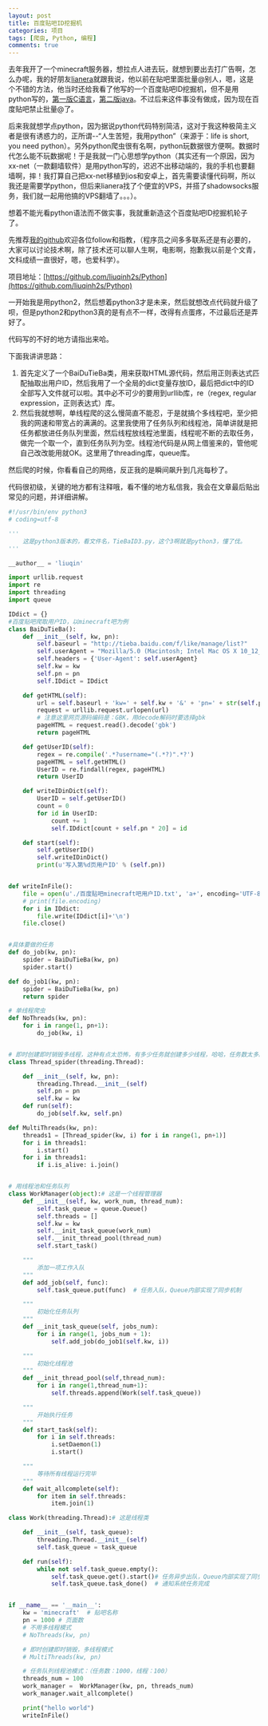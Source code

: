 ```yaml
---
layout: post
title: 百度贴吧ID挖掘机
categories: 项目
tags: [爬虫, Python, 编程]
comments: true
---
```


去年我开了一个minecraft服务器，想拉点人进去玩，就想到要出去打广告啊，怎么办呢，我的好朋友[lianera](http://lianera.com)就跟我说，他以前在贴吧里面批量@别人，嗯，这是个不错的方法，他当时还给我看了他写的一个百度贴吧ID挖掘机，但不是用python写的，[第一版C语言](https://github.com/lianera/archives/tree/master/tieba-digger)，[第二版java](https://github.com/lianera/archives/tree/master/tbot)。不过后来这件事没有做成，因为现在百度贴吧禁止批量@了。

后来我就想学点python，因为据说python代码特别简洁，这对于我这种极简主义者是很有诱惑力的，正所谓--“人生苦短，我用python”（来源于：life is short, you need python）。另外python爬虫很有名啊，python玩数据很方便啊。数据时代怎么能不玩数据呢！于是我就一门心思想学python（其实还有一个原因，因为xx-net（一款翻墙软件）是用python写的，迟迟不出移动端的，我的手机也要翻墙啊，摔！我打算自己把xx-net移植到ios和安卓上，首先需要读懂代码啊，所以我还是需要学python，但后来lianera找了个便宜的VPS，并搭了shadowsocks服务，我们就一起用他搞的VPS翻墙了。。。）。

想着不能光看python语法而不做实事，我就重新造这个百度贴吧ID挖掘机轮子了。

先推荐[我的github](https://github.com/liuqinh2s)欢迎各位follow和指教，（程序员之间多多联系还是有必要的，大家可以讨论技术啊，除了技术还可以聊人生啊，电影啊，抱歉我以前是个文青，文科成绩一直很好，嗯，也爱科学）。

项目地址：[https://github.com/liuqinh2s/Python](https://github.com/liuqinh2s/Python)

一开始我是用python2，然后想着python3才是未来，然后就想改点代码就升级了呗，但是python2和python3真的是有点不一样，改得有点蛋疼，不过最后还是弄好了。

代码写的不好的地方请指出来哈。

下面我讲讲思路：

1. 首先定义了一个BaiDuTieBa类，用来获取HTML源代码，然后用正则表达式匹配抽取出用户ID，然后我用了一个全局的dict变量存放ID，最后把dict中的ID全部写入文件就可以啦。其中必不可少的要用到urllib库，re（regex, regular expression，正则表达式）库。
2. 然后我就想啊，单线程爬的这么慢简直不能忍，于是就搞个多线程吧，至少把我的网速和带宽占的满满的。这里我使用了任务队列和线程池，简单讲就是把任务都放进任务队列里面，然后线程放线程池里面，线程呢不断的去取任务，做完一个取一个，直到任务队列为空。线程池代码是从网上借鉴来的，管他呢自己改改能用就OK。这里用了threading库，queue库。

然后爬的时候，你看看自己的网络，反正我的是瞬间飙升到几兆每秒了。

代码很初级，关键的地方都有注释哦，看不懂的地方私信我，我会在文章最后贴出常见的问题，并详细讲解。


```python
#!/usr/bin/env python3
# coding=utf-8

'''
    这是python3版本的，看文件名，TieBaID3.py，这个3啊就是python3，懂了伐。
'''

__author__ = 'liuqin'

import urllib.request
import re
import threading
import queue

IDdict = {}
#百度贴吧爬取用户ID，以minecraft吧为例
class BaiDuTieBa():
    def __init__(self, kw, pn):
        self.baseurl = "http://tieba.baidu.com/f/like/manage/list?"
        self.userAgent = "Mozilla/5.0 (Macintosh; Intel Mac OS X 10_12_2) AppleWebKit/537.36 (KHTML, like Gecko) Chrome/55.0.2883.95 Safari/537.36"
        self.headers = {'User-Agent': self.userAgent}
        self.kw = kw
        self.pn = pn
        self.IDdict = IDdict

    def getHTML(self):
        url = self.baseurl + 'kw=' + self.kw + '&' + 'pn=' + str(self.pn)
        request = urllib.request.urlopen(url)
        # 注意这里网页源码编码是：GBK，用decode解码时要选择gbk
        pageHTML = request.read().decode('gbk')
        return pageHTML

    def getUserID(self):
        regex = re.compile('.*?username="(.*?)".*?')
        pageHTML = self.getHTML()
        UserID = re.findall(regex, pageHTML)
        return UserID

    def writeIDinDict(self):
        UserID = self.getUserID()
        count = 0
        for id in UserID:
            count += 1
            self.IDdict[count + self.pn * 20] = id

    def start(self):
        self.getUserID()
        self.writeIDinDict()
        print(u'写入第%d页用户ID' % (self.pn))


def writeInFile():
    file = open(u'./百度贴吧minecraft吧用户ID.txt', 'a+', encoding='UTF-8')
    # print(file.encoding)
    for i in IDdict:
        file.write(IDdict[i]+'\n')
    file.close()


#具体要做的任务
def do_job(kw, pn):
    spider = BaiDuTieBa(kw, pn)
    spider.start()

def do_job1(kw, pn):
    spider = BaiDuTieBa(kw, pn)
    return spider

# 单线程爬虫
def NoThreads(kw, pn):
    for i in range(1, pn+1):
        do_job(kw, i)


# 即时创建即时销毁多线程，这种有点太恐怖，有多少任务就创建多少线程，哈哈，任务数太多就爆炸了
class Thread_spider(threading.Thread):

    def __init__(self, kw, pn):
        threading.Thread.__init__(self)
        self.pn = pn
        self.kw = kw
    def run(self):
        do_job(self.kw, self.pn)

def MultiThreads(kw, pn):
    threads1 = [Thread_spider(kw, i) for i in range(1, pn+1)]
    for i in threads1:
        i.start()
    for i in threads1:
        if i.is_alive: i.join()


# 用线程池和任务队列
class WorkManager(object):# 这是一个线程管理器
    def __init__(self, kw, work_num, thread_num):
        self.task_queue = queue.Queue()
        self.threads = []
        self.kw = kw
        self.__init_task_queue(work_num)
        self.__init_thread_pool(thread_num)
        self.start_task()

    """
        添加一项工作入队
    """
    def add_job(self, func):
        self.task_queue.put(func)  # 任务入队，Queue内部实现了同步机制

    """
        初始化任务队列
    """
    def __init_task_queue(self, jobs_num):
        for i in range(1, jobs_num + 1):
            self.add_job(do_job1(self.kw, i))

    """
        初始化线程池
    """
    def __init_thread_pool(self,thread_num):
        for i in range(1,thread_num+1):
            self.threads.append(Work(self.task_queue))

    """
        开始执行任务
    """
    def start_task(self):
        for i in self.threads:
            i.setDaemon(1)
            i.start()

    """
        等待所有线程运行完毕
    """
    def wait_allcomplete(self):
        for item in self.threads:
            item.join(1)  

class Work(threading.Thread):# 这是线程类

    def __init__(self, task_queue):
        threading.Thread.__init__(self)
        self.task_queue = task_queue

    def run(self):
        while not self.task_queue.empty():
            self.task_queue.get().start()# 任务异步出队，Queue内部实现了同步机制
            self.task_queue.task_done()  # 通知系统任务完成


if __name__ == '__main__':
    kw = 'minecraft'  # 贴吧名称
    pn = 1000 # 页面数
    # 不用多线程模式
    # NoThreads(kw, pn)

    # 即时创建即时销毁，多线程模式
    # MultiThreads(kw, pn)

    # 任务队列线程池模式：（任务数：1000，线程：100）
    threads_num = 100
    work_manager =  WorkManager(kw, pn, threads_num)
    work_manager.wait_allcomplete()

    print("hello world")
    writeInFile()
```
